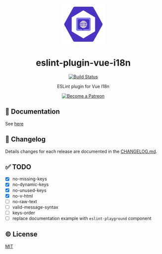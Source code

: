 <p align="center"><img width="143px" height="130px" src="./assets/eslint-plugin-vue-i18n.svg" alt="ESLint plugin for Vue I18n logo"></p>

<h1 align="center">eslint-plugin-vue-i18n</h1>
<p align="center">
  <a href="https://circleci.com/gh/kazupon/eslint-plugin-vue-i18n/tree/dev"><img src="https://circleci.com/gh/kazupon/eslint-plugin-vue-i18n/tree/dev.svg?style=shield" alt="Build Status"></a>
</p>

<p align="center">ESLint plugin for Vue I18n</p>

<p align="center">
  <a href="https://www.patreon.com/kazupon" target="_blank">
    <img src="https://c5.patreon.com/external/logo/become_a_patron_button.png" alt="Become a Patreon">
  </a>
</p>

## :book: Documentation

See [here](https://kazupon.github.io/eslint-plugin-vue-i18n/)

## :scroll: Changelog
Details changes for each release are documented in the [CHANGELOG.md](https://github.com/kazupon/eslint-plugin-vue-i18n/blob/master/CHANGELOG.md).

## :white_check_mark: TODO
- [x] no-missing-keys
- [x] no-dynamic-keys
- [x] no-unused-keys
- [x] no-v-html
- [ ] no-raw-text
- [ ] valid-message-syntax
- [ ] keys-order
- [ ] replace documentation example with `eslint-playground` component

## :copyright: License

[MIT](http://opensource.org/licenses/MIT)
